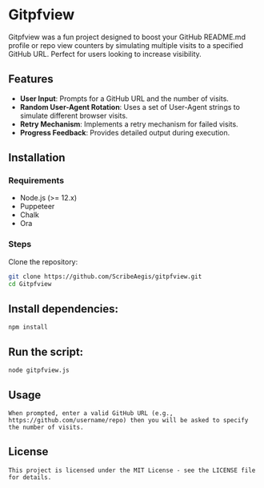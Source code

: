 # Gitpfview

Gitpfview was a fun project designed to boost your GitHub README.md profile or repo view counters by simulating multiple visits to a specified GitHub URL. Perfect for users looking to increase visibility.

## Features
- **User Input**: Prompts for a GitHub URL and the number of visits.
- **Random User-Agent Rotation**: Uses a set of User-Agent strings to simulate different browser visits.
- **Retry Mechanism**: Implements a retry mechanism for failed visits.
- **Progress Feedback**: Provides detailed output during execution.

## Installation

### Requirements
- Node.js (>= 12.x)
- Puppeteer
- Chalk
- Ora

### Steps
Clone the repository:
   ```bash
   git clone https://github.com/ScribeAegis/gitpfview.git
   cd Gitpfview
   ```
## Install dependencies:
```
npm install
```
## Run the script:
```
node gitpfview.js
```
## Usage
```
When prompted, enter a valid GitHub URL (e.g., https://github.com/username/repo) then you will be asked to specify the number of visits.
```
## License
```
This project is licensed under the MIT License - see the LICENSE file for details.
```

